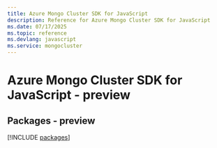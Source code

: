 ```yaml
---
title: Azure Mongo Cluster SDK for JavaScript
description: Reference for Azure Mongo Cluster SDK for JavaScript
ms.date: 07/17/2025
ms.topic: reference
ms.devlang: javascript
ms.service: mongocluster
---
```

# Azure Mongo Cluster SDK for JavaScript - preview
## Packages - preview
[!INCLUDE [packages](mongo-cluster-index.md)]